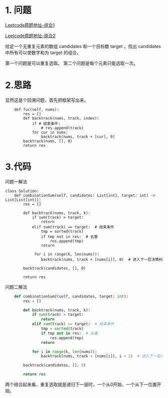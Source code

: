 # 1. 问题

[Leetcode原题地址-组合1](https://leetcode-cn.com/problems/combination-sum/)

[Leetcode原题地址-组合2](https://leetcode-cn.com/problems/combination-sum-ii/)

给定一个无重复元素的数组 candidates 和一个目标数 target ，找出 candidates 中所有可以使数字和为 target 的组合。

第一个问题是可以重复选取。
第二个问题是每个元素只能选取一次。

# 2.思路
显然这是个回溯问题，首先把框架写出来。

```python3
    def fuc(self, nums):
        res = [] 
        def backtrack(nums, track, index):
            if # 结束条件:
                # res.append(track)
            for cur in nums:
                backtrack(nums, track + [cur], 0)
        backtrack(nums, [], 0)
        return res
```

# 3.代码
问题一解法
```python3
class Solution:
    def combinationSum(self, candidates: List[int], target: int) -> List[List[int]]:
        res = []
        
        def backtrack(nums, track, k):
            if sum(track) > target:
                return
            elif sum(track) == target:  # 结束条件
                tmp = sorted(track)
                if tmp not in res:  # 去重
                    res.append(tmp)
                return

             for i in range(k, len(nums)):
                backtrack(nums, track + [nums[i]], 0)  # 进入下一层决策树
                
        backtrack(candidates, [], 0)
        
        return res

```
问题二解法
```python
    def combinationSum2(self, candidates, target: int):
        res = []

        def backtrack(nums, track, k):
            if sum(track) > target:
                return
            elif sum(track) == target:  # 结束条件
                tmp = sorted(track)
                if tmp not in res:  # 去重
                    res.append(tmp)
                return

            for i in range(k, len(nums)):
                backtrack(nums, track + [nums[i]], i + 1)  # 进入下一层决策树

        backtrack(candidates, [], 0)

        return res
```

两个结合起来看，重复选取就是递归下一层时，一个从0开始，一个从下一位置开始。
